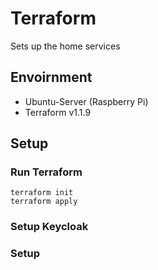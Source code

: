 # Terraform
Sets up the home services

## Envoirnment
 * Ubuntu-Server (Raspberry Pi)
 * Terraform v1.1.9

## Setup

### Run Terraform
```
terraform init
terraform apply
```
### Setup Keycloak
### Setup